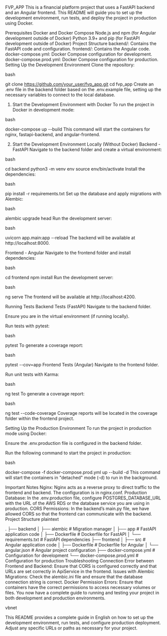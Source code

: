 FVP_APP
This is a financial platform project that uses a FastAPI backend and an Angular frontend. This README will guide you to set up the development environment, run tests, and deploy the project in production using Docker.

Prerequisites
Docker and Docker Compose
Node.js and npm (for Angular development outside of Docker)
Python 3.9+ and pip (for FastAPI development outside of Docker)
Project Structure
backend/: Contains the FastAPI code and configuration.
frontend/: Contains the Angular code.
docker-compose.yml: Docker Compose configuration for development.
docker-compose.prod.yml: Docker Compose configuration for production.
Setting Up the Development Environment
Clone the repository:

bash

git clone https://github.com/your_user/fvp_app.git
cd fvp_app
Create an .env file in the backend folder based on the .env.example file, setting up the necessary variables to connect to the local database.

1. Start the Development Environment with Docker
To run the project in Docker in development mode:

bash

docker-compose up --build
This command will start the containers for nginx, fastapi-backend, and angular-frontend.

2. Start the Development Environment Locally (Without Docker)
Backend - FastAPI
Navigate to the backend folder and create a virtual environment:

bash

cd backend
python3 -m venv env
source env/bin/activate
Install the dependencies:

bash

pip install -r requirements.txt
Set up the database and apply migrations with Alembic:

bash

alembic upgrade head
Run the development server:

bash

uvicorn app.main:app --reload
The backend will be available at http://localhost:8000.

Frontend - Angular
Navigate to the frontend folder and install dependencies:

bash

cd frontend
npm install
Run the development server:

bash

ng serve
The frontend will be available at http://localhost:4200.

Running Tests
Backend Tests (FastAPI)
Navigate to the backend folder.

Ensure you are in the virtual environment (if running locally).

Run tests with pytest:

bash

pytest
To generate a coverage report:

bash

pytest --cov=app
Frontend Tests (Angular)
Navigate to the frontend folder.

Run unit tests with Karma:

bash

ng test
To generate a coverage report:

bash

ng test --code-coverage
Coverage reports will be located in the coverage folder within the frontend project.

Setting Up the Production Environment
To run the project in production mode using Docker:

Ensure the .env.production file is configured in the backend folder.

Run the following command to start the project in production:

bash

docker-compose -f docker-compose.prod.yml up --build -d
This command will start the containers in "detached" mode (-d) to run in the background.

Important Notes
Nginx: Nginx acts as a reverse proxy to direct traffic to the frontend and backend. The configuration is in nginx.conf.
Production Database: In the .env.production file, configure POSTGRES_DATABASE_URL with the URL of the AWS RDS or the database service you are using in production.
CORS Permissions: In the backend’s main.py file, we have allowed CORS so that the frontend can communicate with the backend.
Project Structure
plaintext

.
├── backend
│   ├── alembic             # Migration manager
│   ├── app                 # FastAPI application code
│   ├── Dockerfile          # Dockerfile for FastAPI
│   └── requirements.txt    # FastAPI dependencies
├── frontend
│   ├── src                 # Angular application code
│   ├── Dockerfile          # Dockerfile for Angular
│   └── angular.json        # Angular project configuration
├── docker-compose.yml      # Configuration for development
└── docker-compose.prod.yml # Configuration for production
Troubleshooting
Connection Error between Frontend and Backend: Ensure that CORS is configured correctly and that URLs are set correctly in ApiService in the frontend.
Issues with Alembic Migrations: Check the alembic.ini file and ensure that the database connection string is correct.
Docker Permission Errors: Ensure that containers have the correct permissions to access necessary volumes or files.
You now have a complete guide to running and testing your project in both development and production environments.

vbnet


This README provides a complete guide in English on how to set up the development environment, run tests, and configure production deployment. Adjust any specific URLs or paths as necessary for your project.





